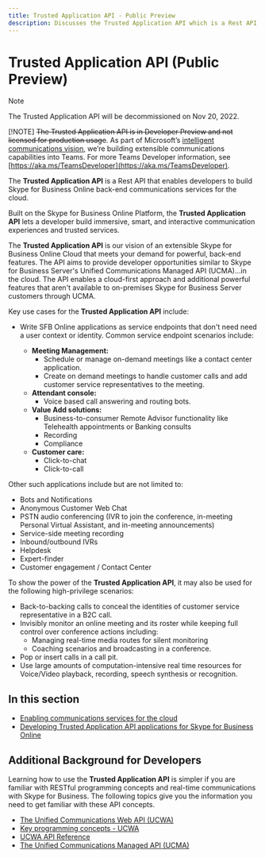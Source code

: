 ```yaml
---
title: Trusted Application API - Public Preview
description: Discusses the Trusted Application API which is a Rest API that enables developers to build Skype for Business Online back-end communications services for the cloud.
---
```

# **Trusted Application API (Public Preview)**
> [!NOTE] 
> The Trusted Application API will be decommissioned on Nov 20, 2022.
> 
> [!NOTE] 
> ~~The Trusted Application API is in Developer Preview and not licensed for production usage~~.  As part of Microsoft’s [intelligent communications vision](https://aka.ms/intelligentcommunicationsblog), we’re building extensible communications capabilities into Teams.  For more Teams Developer information, see [https://aka.ms/TeamsDeveloper](https://aka.ms/TeamsDeveloper).

The **Trusted Application API** is a Rest API that enables developers to build Skype for Business Online back-end communications services for the cloud.

Built on the Skype for Business Online Platform, the **Trusted Application API** lets a developer build immersive, smart, and interactive communication experiences and trusted services.

The **Trusted Application API** is our vision of an extensible Skype for Business Online Cloud that meets your demand for powerful, back-end features.  The API aims to provide developer opportunities similar to Skype for Business Server's Unified Communications Managed API (UCMA)...in the cloud. The API enables a cloud-first approach and additional powerful features that aren't available to on-premises Skype for Business Server customers through UCMA.

Key use cases for the **Trusted Application API** include: 

- Write SFB Online applications as service endpoints that don't need need a user context or identity. Common service endpoint scenarios include: 

  - **Meeting Management:** 
     - Schedule or manage on-demand meetings like a contact center application.
     - Create on demand meetings to handle customer calls and add customer service representatives to the meeting.
  - **Attendant console:** 
     - Voice based call answering and routing bots.
  - **Value Add solutions:**
     - Business-to-consumer Remote Advisor functionality like Telehealth appointments or Banking consults
     - Recording
     - Compliance
  - **Customer care:**
     - Click-to-chat
     - Click-to-call

Other such applications include but are not limited to:
 
- Bots and Notifications
- Anonymous Customer Web Chat
- PSTN audio conferencing (IVR to join the conference, in-meeting Personal Virtual Assistant, and in-meeting announcements)
- Service-side meeting recording 
- Inbound/outbound IVRs
- Helpdesk
- Expert-finder
- Customer engagement / Contact Center

To show the power of the **Trusted Application API**, it may also be used for the following high-privilege scenarios:
 
- Back-to-backing calls to conceal the identities of customer service representative in a B2C call.
- Invisibly monitor an online meeting and its roster while keeping full control over conference actions including:
  - Managing real-time media routes for silent monitoring
  - Coaching scenarios and broadcasting in a conference.
- Pop or insert calls in a call pit.
- Use large amounts of computation-intensive real time resources for Voice/Video playback, recording, speech synthesis or recognition.

## In this section

- [Enabling communications services for the cloud](./Trusted_Application_API_GeneralReference.md)
- [Developing Trusted Application API applications for Skype for Business Online](./DevelopingApplicationsforSFBOnline.md)

## Additional Background for Developers

Learning how to use the **Trusted Application API** is simpler if you are familiar with RESTful programming concepts and real-time communications with Skype for Business.  The following topics give you the information you need to get familiar with these API concepts.

- [The Unified Communications Web API (UCWA)](/skype-sdk/ucwa/unifiedcommunicationswebapi2_0)
- [Key programming concepts - UCWA](/skype-sdk/ucwa/keyprogrammingconcepts)
- [UCWA API Reference](https://msdn.microsoft.com/skype/ucwa/ucwa2_0apireference)
- [The Unified Communications Managed API (UCMA)](https://msdn.microsoft.com/library/office/dn454984.aspx)
